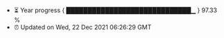 - ⏳ Year progress { █████████████████████████████▁ } 97.33 %
- ⏰ Updated on Wed, 22 Dec 2021 06:26:29 GMT

